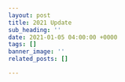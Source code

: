 ```yaml
---
layout: post
title: 2021 Update
sub_heading: ''
date: 2021-01-05 04:00:00 +0000
tags: []
banner_image: ''
related_posts: []

---
```

